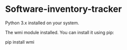 # Software-inventory-tracker
Python 3.x installed on your system.

The wmi module installed. You can install it using pip:

pip install wmi
